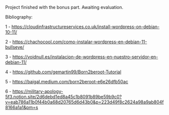 
Project finished with the bonus part. Awaiting evaluation.


Bibliography:



1 - https://cloudinfrastructureservices.co.uk/install-wordpress-on-debian-10-11/

2 - https://chachocool.com/como-instalar-wordpress-en-debian-11-bullseye/

3 - https://voidnull.es/instalacion-de-wordpress-en-nuestro-servidor-en-debian-11/

4 - https://github.com/gemartin99/Born2beroot-Tutorial

5 - https://baigal.medium.com/born2beroot-e6e26dfb50ac

6 - https://military-apology-5f3.notion.site/2d6debd1ed8a45c1b8091b89be59b9c0?v=eab786a11b0f44b0a68d20765d6d43b0&p=223d49f8c2624a98a9ab804f8166a1a1&pm=s
